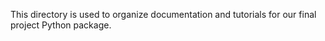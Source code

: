 This directory is used to organize documentation and tutorials for our final project Python package.
